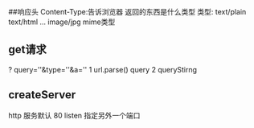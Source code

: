 ##响应头
Content-Type:告诉浏览器 返回的东西是什么类型
类型: text/plain text/html ... image/jpg mime类型

## get请求
? query=''&type=''&a=''
1 url.parse() query
2 queryStirng 


## createServer 
http 服务默认 80  listen 指定另外一个端口


